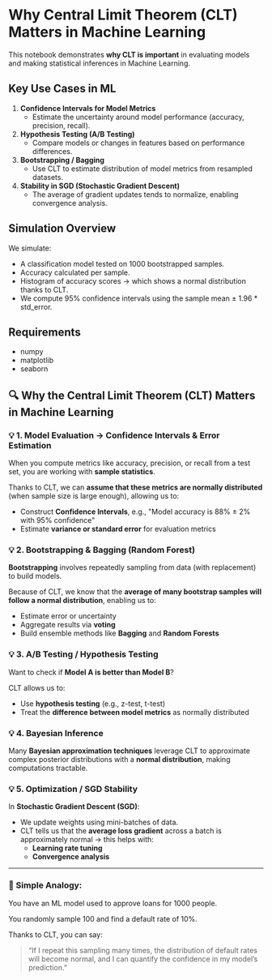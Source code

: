 
# Why Central Limit Theorem (CLT) Matters in Machine Learning

This notebook demonstrates **why CLT is important** in evaluating models and making statistical inferences in Machine Learning.

## Key Use Cases in ML

1. **Confidence Intervals for Model Metrics**
   - Estimate the uncertainty around model performance (accuracy, precision, recall).
2. **Hypothesis Testing (A/B Testing)**
   - Compare models or changes in features based on performance differences.
3. **Bootstrapping / Bagging**
   - Use CLT to estimate distribution of model metrics from resampled datasets.
4. **Stability in SGD (Stochastic Gradient Descent)**
   - The average of gradient updates tends to normalize, enabling convergence analysis.

## Simulation Overview

We simulate:
- A classification model tested on 1000 bootstrapped samples.
- Accuracy calculated per sample.
- Histogram of accuracy scores → which shows a normal distribution thanks to CLT.
- We compute 95% confidence intervals using the sample mean ± 1.96 * std_error.

## Requirements

- numpy
- matplotlib
- seaborn

## 🔍 Why the Central Limit Theorem (CLT) Matters in Machine Learning

### 💡 1. Model Evaluation → Confidence Intervals & Error Estimation
When you compute metrics like accuracy, precision, or recall from a test set, you are working with **sample statistics**.

Thanks to CLT, we can **assume that these metrics are normally distributed** (when sample size is large enough), allowing us to:
- Construct **Confidence Intervals**, e.g., "Model accuracy is 88% ± 2% with 95% confidence"
- Estimate **variance or standard error** for evaluation metrics

### 💡 2. Bootstrapping & Bagging (Random Forest)
**Bootstrapping** involves repeatedly sampling from data (with replacement) to build models.

Because of CLT, we know that the **average of many bootstrap samples will follow a normal distribution**, enabling us to:
- Estimate error or uncertainty
- Aggregate results via **voting**
- Build ensemble methods like **Bagging** and **Random Forests**

### 💡 3. A/B Testing / Hypothesis Testing
Want to check if **Model A is better than Model B**?

CLT allows us to:
- Use **hypothesis testing** (e.g., z-test, t-test)
- Treat the **difference between model metrics** as normally distributed

### 💡 4. Bayesian Inference
Many **Bayesian approximation techniques** leverage CLT to approximate complex posterior distributions with a **normal distribution**, making computations tractable.

### 💡 5. Optimization / SGD Stability
In **Stochastic Gradient Descent (SGD)**:
- We update weights using mini-batches of data.
- CLT tells us that the **average loss gradient** across a batch is approximately normal → this helps with:
  - **Learning rate tuning**
  - **Convergence analysis**

---

### 🔧 Simple Analogy:
You have an ML model used to approve loans for 1000 people.

You randomly sample 100 and find a default rate of 10%.

Thanks to CLT, you can say:
> “If I repeat this sampling many times, the distribution of default rates will become normal, and I can quantify the confidence in my model’s prediction.”

